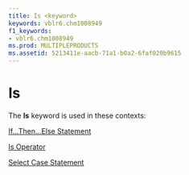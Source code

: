 ```yaml
---
title: Is <keyword>
keywords: vblr6.chm1008949
f1_keywords:
- vblr6.chm1008949
ms.prod: MULTIPLEPRODUCTS
ms.assetid: 5213411e-aacb-71a1-b0a2-6faf020b9615
---
```



# Is <keyword>

The  **Is** keyword is used in these contexts:

[If...Then...Else Statement](ifthenelse-statement.md)

[Is Operator](is-operator.md)

[Select Case Statement](select-case-statement.md)

